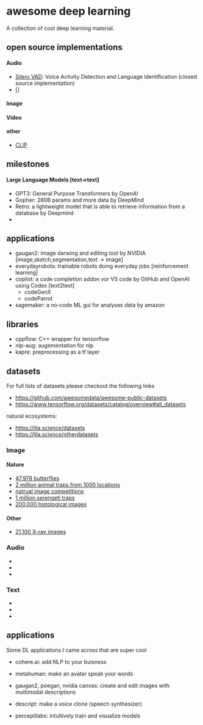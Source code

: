 # awesome deep learning
A collection of cool deep learning material.

## open source implementations
#### Audio
- [Silero VAD](https://github.com/snakers4/silero-vad): Voice Activity Detection and Language Identification (closed source implementation)
- []

#### Image

#### Video

#### other
- [CLIP](https://github.com/openai/CLIP)

## milestones
#### Large Language Models [text->text]
- GPT3: General Purpose Transformers by OpenAI 
- Gopher: 280B params and more data by DeepMind
- Retro: a lightweight model that is able to retrieve information from a database by Deepmind
- 

## applications
- gaugan2: image darwing and editing tool by NVIDIA [image,sketch,segmentation,text -> image]
- everydayrobots: trainable robots doing everyday jobs [reinforcement learning]
- copilot: a code completion addon vor VS code by GitHub and OpenAI using Codex [text2text]
  - codeGenX
  - codeParrot 
- sagemaker: a no-code ML gui for analyses data by amazon

## libraries
- cppflow: C++ wrapper for tensorflow
- nlp-aug: augementation for nlp
- kapre: preprocessing as a tf layer

## datasets
For full lists of datasets please checkout the following links
- https://github.com/awesomedata/awesome-public-datasets
- https://www.tensorflow.org/datasets/catalog/overview#all_datasets

natural ecosystems:
- https://lila.science/datasets
- https://lila.science/otherdatasets

### Image
#### Nature
- [47,978 butterflies](https://www.research-collection.ethz.ch/handle/20.500.11850/365379)
- [2 million animal traps from 1000 locations](https://lila.science/datasets/swg-camera-traps)
- [natrual image competitions](https://github.com/visipedia/inat_comp)
- [1 million serengeti traps](https://lila.science/datasets/snapshot-serengeti)
- [200,000 histological images](https://heidata.uni-heidelberg.de/dataset.xhtml?persistentId=doi:10.11588/data/8LKEZF)
#### Other
- [21.100 X-ray images](https://domingomery.ing.puc.cl/material/gdxray/)

### Audio
- []()
- []()
- []()

### Text
- []()
- []()
- []()


## applications
Some DL applications I came across that are super cool 

- cohere.ai: add NLP to your buisness
- metahuman: make an avatar speak your words
- gaugan2, poegan, nvidia canvas: create and edit images with multimodal descriptions
- descript: make a voice clone (speech synthesizer)

- perceptilabs: intuitively train and visualize models
